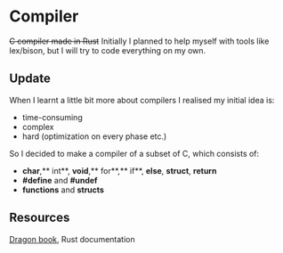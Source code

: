 # Compiler
~~C compiler made in Rust~~
Initially I planned to help myself with tools like lex/bison, but I will try
to code everything on my own.

## Update
When I learnt a little bit more about compilers I realised my initial idea is:
- time-consuming
- complex
- hard (optimization on every phase etc.)

So I decided to make a compiler of a subset of C, which consists of:
- **char**,** int**, **void**,** for**,** if**, **else**, **struct**, **return**
- **#define** and **#undef**
- **functions** and **structs**


## Resources
[Dragon book](https://en.wikipedia.org/wiki/Compilers:_Principles,_Techniques,_and_Tools), Rust documentation
